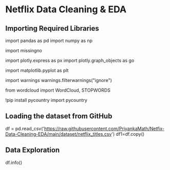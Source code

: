 # **Netflix Data Cleaning & EDA**

## Importing Required Libraries
import pandas as pd
import numpy as np

import missingno

import plotly.express as px
import plotly.graph_objects as go

import matplotlib.pyplot as plt

import warnings
warnings.filterwarnings("ignore")

from wordcloud import WordCloud, STOPWORDS

!pip install pycountry
import pycountry 

## Loading the dataset from GitHub
df = pd.read_csv('https://raw.githubusercontent.com/PriyankaMath/Netfix-Data-Cleaning-EDA/main/dataset/netflix_titles.csv')
df1=df.copy()
## **Data Exploration**
df.info()

